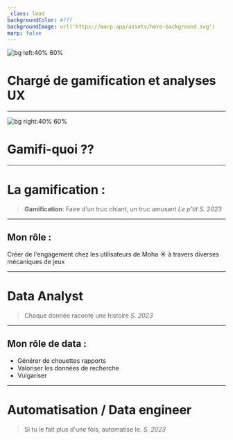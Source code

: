 ```yaml
---
_class: lead
backgroundColor: #fff
backgroundImage: url('https://marp.app/assets/hero-background.svg')
marp: false
---
```


![bg left:40% 60%](https://uploads-ssl.webflow.com/6128ea0841c95d012cfdfee3/61f0037bfecdf4eb05d898a5_logo%20bonne%20version.png)


# Chargé de gamification et analyses UX

---
![bg right:40% 60%](https://media.tenor.com/EnRojaH2AH4AAAAM/confused-meme.gif)

# Gamifi-quoi ??

---

# La gamification :

> **Gamification**: Faire d'un truc chiant, un truc amusant 
> 	*Le p'tit S. 2023*

---

## Mon rôle :

Créer de l'engagement chez les utilisateurs de Moha ☀️ à travers diverses mécaniques de jeux

---

# Data Analyst

> Chaque donnée raconte une histoire 
> 	*S. 2023*

--- 

## Mon rôle de data :

- Générer de chouettes rapports 
- Valoriser les données de recherche
- Vulgariser 

--- 

# Automatisation / Data engineer

> Si tu le fait plus d'une fois, automatise le. 
> 	*S. 2023*

